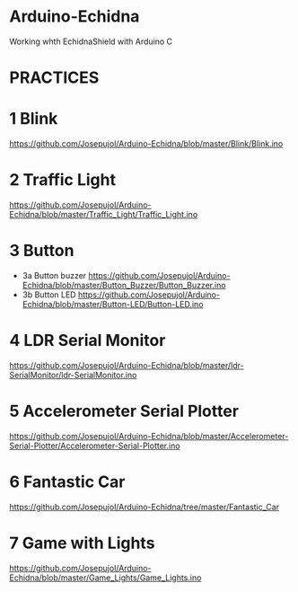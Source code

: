 # Arduino-Echidna
Working whth EchidnaShield with Arduino C

# PRACTICES

# 1 Blink 
https://github.com/Josepujol/Arduino-Echidna/blob/master/Blink/Blink.ino

# 2 Traffic Light
https://github.com/Josepujol/Arduino-Echidna/blob/master/Traffic_Light/Traffic_Light.ino

# 3 Button
* 3a Button buzzer https://github.com/Josepujol/Arduino-Echidna/blob/master/Button_Buzzer/Button_Buzzer.ino
* 3b Button LED https://github.com/Josepujol/Arduino-Echidna/blob/master/Button-LED/Button-LED.ino

# 4 LDR Serial Monitor
https://github.com/Josepujol/Arduino-Echidna/blob/master/ldr-SerialMonitor/ldr-SerialMonitor.ino

# 5 Accelerometer Serial Plotter
https://github.com/Josepujol/Arduino-Echidna/blob/master/Accelerometer-Serial-Plotter/Accelerometer-Serial-Plotter.ino

# 6 Fantastic Car
https://github.com/Josepujol/Arduino-Echidna/tree/master/Fantastic_Car

# 7 Game with Lights
https://github.com/Josepujol/Arduino-Echidna/blob/master/Game_Lights/Game_Lights.ino
